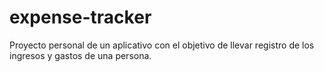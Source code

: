 # expense-tracker
Proyecto personal de un aplicativo con el objetivo de llevar registro de los ingresos y gastos de una persona.
